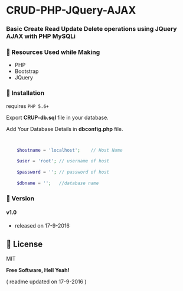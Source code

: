 # CRUD-PHP-JQuery-AJAX

### Basic Create Read Update Delete operations using JQuery AJAX with PHP MySQLi 

### :pushpin: Resources Used while Making
* PHP
* Bootstrap
* JQuery

### :pushpin: Installation

requires ```PHP 5.6+```

Export **CRUP-db.sql** file in your database.

Add Your Database Details in **dbconfig.php** file.

```php


	$hostname = 'localhost'; 	// Host Name
	
	$user = 'root'; // username of host
	
	$password = ''; // password of host
	
	$dbname = ''; 	//database name


```

### :pushpin: Version

#### v1.0
* released on 17-9-2016


:pushpin: License
----

MIT


**Free Software, Hell Yeah!**


( readme updated on 17-9-2016 )
